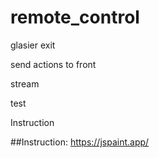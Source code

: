 # remote_control
glasier exit

send actions to front

stream

test

Instruction

##Instruction:
https://jspaint.app/